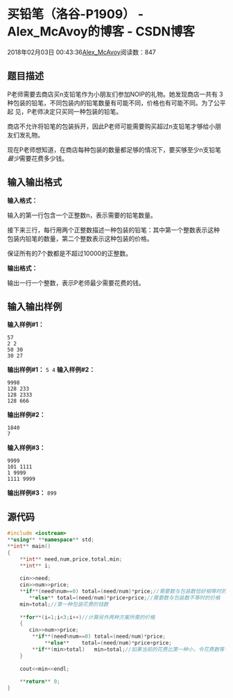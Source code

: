 # 买铅笔（洛谷-P1909） - Alex_McAvoy的博客 - CSDN博客





2018年02月03日 00:43:36[Alex_McAvoy](https://me.csdn.net/u011815404)阅读数：847








## 题目描述

P老师需要去商店买n支铅笔作为小朋友们参加NOIP的礼物。她发现商店一共有 3种包装的铅笔，不同包装内的铅笔数量有可能不同，价格也有可能不同。为了公平起 见，P老师决定只买同一种包装的铅笔。

商店不允许将铅笔的包装拆开，因此P老师可能需要购买超过n支铅笔才够给小朋 友们发礼物。

现在P老师想知道，在商店每种包装的数量都足够的情况下，要买够至少n支铅笔*最少*需要花费多少钱。

## 输入输出格式

**输入格式：**

输入的第一行包含一个正整数n，表示需要的铅笔数量。

接下来三行，每行用两个正整数描述一种包装的铅笔：其中第一个整数表示这种 包装内铅笔的数量，第二个整数表示这种包装的价格。

保证所有的7个数都是不超过10000的正整数。

**输出格式：**

输出一行一个整数，表示P老师最少需要花费的钱。

## 输入输出样例

********输入样例#1：********

```
57
2 2
50 30
30 27
```

******输出样例#1：******
`5 4`
****输入样例#2：****

```
9998
128 233
128 2333
128 666
```

**输出样例#2：**

```
1840
7
```

**输入样例#3：**

```
9999
101 1111
1 9999
1111 9999
```

**输出样例#3：**
`899`
## 源代码  

```cpp
#include <iostream>
**using** **namespace** std; 
**int** main() 
{
    **int** need,num,price,total,min;
    **int** i;
    
    cin>>need;
    cin>>num>>price;
    **if**(need%num==0)	total=(need/num)*price;//需要数与包装数恰好相等时的价格
       **else**	total=(need/num)*price+price;//需要数与包装数不等时的价格
    min=total;//第一种包装花费的钱数
    
    **for**(i=1;i<3;i++)//计算另外两种方案所需的价格
    {
       cin>>num>>price;
        **if**(need%num==0)	total=(need/num)*price;
            **else**    total=(need/num)*price+price;
    	**if**(min>total)	min=total;//如果当前的花费比第一种小，令花费数等于当前的钱数
    }
    
    cout<<min<<endl;
    
    **return** 0; 
}
```



